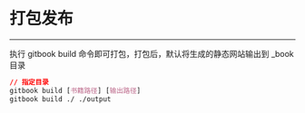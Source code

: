 # 打包发布

***

执行 gitbook build 命令即可打包，打包后，默认将生成的静态网站输出到 _book 目录


```css
// 指定目录
gitbook build [书籍路径] [输出路径]
gitbook build ./ ./output
```
